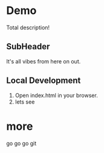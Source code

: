 # Demo

Total description!

## SubHeader

It's all vibes from here on out.

## Local Development

1. Open index.html in your browser.
2. lets see

# more 
go go go
git 